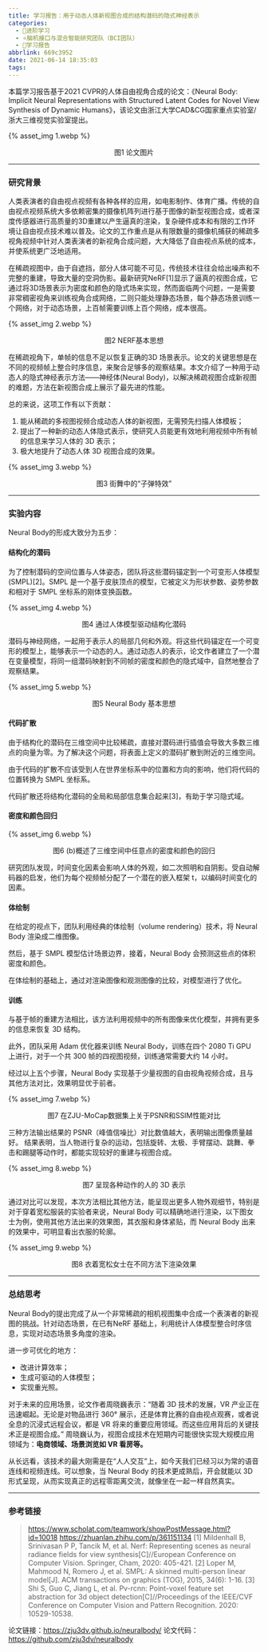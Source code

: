 ```yaml
---
title: 学习报告：用于动态人体新视图合成的结构潜码的隐式神经表示
categories:
  - 🌙进阶学习
  - ⭐脑机接口与混合智能研究团队（BCI团队）
  - 💫学习报告
abbrlink: 669c3952
date: 2021-06-14 18:35:03
tags:
---
```


本篇学习报告基于2021 CVPR的人体自由视角合成的论文：《Neural Body: Implicit Neural Representations with Structured Latent Codes for Novel View Synthesis of Dynamic Humans》，该论文由浙江大学CAD&CG国家重点实验室/浙大三维视觉实验室提出。

{% asset_img 1.webp %}
<div align='center'>图1 论文图片</div>

<!--more-->

***

### 研究背景

人类表演者的自由视点视频有各种各样的应用，如电影制作、体育广播。传统的自由视点视频系统大多依赖密集的摄像机阵列进行基于图像的新型视图合成，或者深度传感器进行高质量的3D重建以产生逼真的渲染，复杂硬件成本和有限的工作环境让自由视点技术难以普及。论文的工作重点是从有限数量的摄像机捕获的稀疏多视角视频中针对人类表演者的新视角合成问题，大大降低了自由视点系统的成本，并使系统更广泛地适用。

在稀疏视图中，由于自遮挡，部分人体可能不可见，传统技术往往会给出噪声和不完整的重建，导致大量的空洞伪影。最新研究NeRF[1]显示了逼真的视图合成，它通过将3D场景表示为密度和颜色的隐式场来实现，然而面临两个问题，一是需要非常稠密视角来训练视角合成网络，二则只能处理静态场景，每个静态场景训练一个网络，对于动态场景，上百帧需要训练上百个网络，成本很高。

{% asset_img 2.webp %}
<div align='center'>图2 NERF基本思想</div>

在稀疏视角下，单帧的信息不足以恢复正确的3D 场景表示。论文的关键思想是在不同的视频帧上整合时序信息，来聚合足够多的观察结果。本文介绍了一种用于动态人的隐式神经表示方法——神经体(Neural Body)，以解决稀疏视图合成新视图的难题，方法在新视图合成上展示了最先进的性能。

总的来说，这项工作有以下贡献：
1. 能从稀疏的多视图视频合成动态人体的新视图，无需预先扫描人体模板；
2. 提出了一种新的动态人体隐式表示，使研究人员能更有效地利用视频中所有帧的信息来学习人体的 3D 表示；
3. 极大地提升了动态人体 3D 视图合成的效果。

{% asset_img 3.webp %}
<div align='center'>图3 街舞中的“子弹特效”</div>

***

### 实验内容

Neural Body的形成大致分为五步：

#### 结构化的潜码

为了控制潜码的空间位置与人体姿态，团队将这些潜码锚定到一个可变形人体模型(SMPL)[2]。SMPL 是一个基于皮肤顶点的模型，它被定义为形状参数、姿势参数和相对于 SMPL 坐标系的刚体变换函数。

{% asset_img 4.webp %}
<div align='center'>图4 通过人体模型驱动结构化潜码</div>

潜码与神经网络，一起用于表示人的局部几何和外观。将这些代码锚定在一个可变形的模型上，能够表示一个动态的人。通过动态人的表示，论文作者建立了一个潜在变量模型，将同一组潜码映射到不同帧的密度和颜色的隐式域中，自然地整合了观察结果。

{% asset_img 5.webp %}
<div align='center'>图5 Neural Body 基本思想</div>

#### 代码扩散

由于结构化的潜码在三维空间中比较稀疏，直接对潜码进行插值会导致大多数三维点的向量为零。为了解决这个问题，将表面上定义的潜码扩散到附近的三维空间。

由于代码的扩散不应该受到人在世界坐标系中的位置和方向的影响，他们将代码的位置转换为 SMPL 坐标系。

代码扩散还将结构化潜码的全局和局部信息集合起来[3]，有助于学习隐式域。

#### 密度和颜色回归

{% asset_img 6.webp %}
<div align='center'>图6 (b)概述了三维空间中任意点的密度和颜色的回归</div>

研究团队发现，时间变化因素会影响人体的外观，如二次照明和自阴影。受自动解码器的启发，他们为每个视频帧分配了一个潜在的嵌入框架 t，以编码时间变化的因素。

#### 体绘制

在给定的视点下，团队利用经典的体绘制（volume rendering）技术，将 Neural Body 渲染成二维图像。

然后，基于 SMPL 模型估计场景边界，接着，Neural Body 会预测这些点的体积密度和颜色。

在体绘制的基础上，通过对渲染图像和观测图像的比较，对模型进行了优化。 

#### 训练

与基于帧的重建方法相比，该方法利用视频中的所有图像来优化模型，并拥有更多的信息来恢复 3D 结构。

此外，团队采用 Adam 优化器来训练 Neural Body，训练在四个 2080 Ti GPU 上进行，对于一个共 300 帧的四视图视频，训练通常需要大约 14 小时。

经过以上五个步骤，Neural Body 实现基于少量视图的自由视角视频合成，且与其他方法对比，效果明显优于前者。

{% asset_img 7.webp %}
<div align='center'>图7 在ZJU-MoCap数据集上关于PSNR和SSIM性能对比</div>

三种方法输出结果的 PSNR（峰值信噪比）对比数值越大，表明输出图像质量越好。
结果表明，当人物进行复杂的运动，包括旋转、太极、手臂摆动、跳舞、拳击和踢腿等动作时，都能实现较好的重建与视图合成。

{% asset_img 8.webp %}
<div align='center'>图7 呈现各种动作的人的 3D 表示</div>

通过对比可以发现，本次方法相比其他方法，能呈现出更多人物外观细节，特别是对于穿着宽松服装的实验者来说，Neural Body 可以精确地进行渲染，以下图女士为例，使用其他方法出来的效果图，其衣服和身体紧贴，而 Neural Body 出来的效果中，可明显看出衣服的轮廓。

{% asset_img 9.webp %}
<div align='center'>图8 衣着宽松女士在不同方法下渲染效果</div>

***

### 总结思考

Neural Body的提出完成了从一个非常稀疏的相机视图集中合成一个表演者的新视图的挑战。针对动态场景，在已有NeRF 基础上，利用统计人体模型整合时序信息，实现对动态场景多角度的渲染。

进一步可优化的地方：
- 改进计算效率；
- 生成可驱动的人体模型；
- 实现重光照。

对于未来的应用场景，论文作者周晓巍表示：“随着 3D 技术的发展，VR 产业正在迅速崛起。无论是对物品进行 360° 展示，还是体育比赛的自由视点观赛，或者说全息的沉浸式远程会议，都是 VR 将来的重要应用领域。而这些应用背后的关键技术正是视图合成。” 周晓巍认为，视图合成技术在短期内可能很快实现大规模应用领域为：**电商领域、场景浏览如 VR 看房等。**

从长远看，该技术的最大刚需是在“人人交互”上，如今天我们已经习以为常的语音连线和视频连线。可以想象，当 Neural Body 的技术更成熟后，开会就能以 3D 形式呈现，从而实现真正的远程零距离交流，就像坐在一起一样自然真实。

***

### 参考链接

> <https://www.scholat.com/teamwork/showPostMessage.html?id=10018>
> <https://zhuanlan.zhihu.com/p/361151134>
> [1] Mildenhall B, Srinivasan P P, Tancik M, et al. Nerf: Representing scenes as neural radiance fields for view synthesis[C]//European Conference on Computer Vision. Springer, Cham, 2020: 405-421.
> [2] Loper M, Mahmood N, Romero J, et al. SMPL: A skinned multi-person linear model[J]. ACM transactions on graphics (TOG), 2015, 34(6): 1-16.
> [3] Shi S, Guo C, Jiang L, et al. Pv-rcnn: Point-voxel feature set abstraction for 3d object detection[C]//Proceedings of the IEEE/CVF Conference on Computer Vision and Pattern Recognition. 2020: 10529-10538.

论文链接：https://zju3dv.github.io/neuralbody/
论文代码：https://github.com/zju3dv/neuralbody

